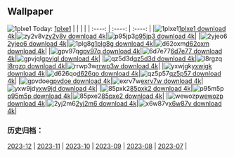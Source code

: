 ## Wallpaper
![1plxe1](https://w.wallhaven.cc/full/1p/wallhaven-1plxe1.jpg) Today: [1plxe1](https://th.wallhaven.cc/small/1p/1plxe1.jpg)
|      |      |      |
| :----: | :----: | :----: |
|![1plxe1](https://th.wallhaven.cc/small/1p/1plxe1.jpg)[1plxe1 download 4k](https://wallhaven.cc/w/1plxe1)|![zy2v8v](https://th.wallhaven.cc/small/zy/zy2v8v.jpg)[zy2v8v download 4k](https://wallhaven.cc/w/zy2v8v)|![p95jp3](https://th.wallhaven.cc/small/p9/p95jp3.jpg)[p95jp3 download 4k](https://wallhaven.cc/w/p95jp3)|
|![2yjeo6](https://th.wallhaven.cc/small/2y/2yjeo6.jpg)[2yjeo6 download 4k](https://wallhaven.cc/w/2yjeo6)|![1plg8g](https://th.wallhaven.cc/small/1p/1plg8g.jpg)[1plg8g download 4k](https://wallhaven.cc/w/1plg8g)|![d62oxm](https://th.wallhaven.cc/small/d6/d62oxm.jpg)[d62oxm download 4k](https://wallhaven.cc/w/d62oxm)|
|![gpv97q](https://th.wallhaven.cc/small/gp/gpv97q.jpg)[gpv97q download 4k](https://wallhaven.cc/w/gpv97q)|![6d7e77](https://th.wallhaven.cc/small/6d/6d7e77.jpg)[6d7e77 download 4k](https://wallhaven.cc/w/6d7e77)|![gpvjql](https://th.wallhaven.cc/small/gp/gpvjql.jpg)[gpvjql download 4k](https://wallhaven.cc/w/gpvjql)|
|![qz5d3d](https://th.wallhaven.cc/small/qz/qz5d3d.jpg)[qz5d3d download 4k](https://wallhaven.cc/w/qz5d3d)|![l8rgzq](https://th.wallhaven.cc/small/l8/l8rgzq.jpg)[l8rgzq download 4k](https://wallhaven.cc/w/l8rgzq)|![rrwp3w](https://th.wallhaven.cc/small/rr/rrwp3w.jpg)[rrwp3w download 4k](https://wallhaven.cc/w/rrwp3w)|
|![yxwjgk](https://th.wallhaven.cc/small/yx/yxwjgk.jpg)[yxwjgk download 4k](https://wallhaven.cc/w/yxwjgk)|![d626qo](https://th.wallhaven.cc/small/d6/d626qo.jpg)[d626qo download 4k](https://wallhaven.cc/w/d626qo)|![qz5p57](https://th.wallhaven.cc/small/qz/qz5p57.jpg)[qz5p57 download 4k](https://wallhaven.cc/w/qz5p57)|
|![gpvdoe](https://th.wallhaven.cc/small/gp/gpvdoe.jpg)[gpvdoe download 4k](https://wallhaven.cc/w/gpvdoe)|![exrv7w](https://th.wallhaven.cc/small/ex/exrv7w.jpg)[exrv7w download 4k](https://wallhaven.cc/w/exrv7w)|![yxw9jd](https://th.wallhaven.cc/small/yx/yxw9jd.jpg)[yxw9jd download 4k](https://wallhaven.cc/w/yxw9jd)|
|![85pxk2](https://th.wallhaven.cc/small/85/85pxk2.jpg)[85pxk2 download 4k](https://wallhaven.cc/w/85pxk2)|![p95m5p](https://th.wallhaven.cc/small/p9/p95m5p.jpg)[p95m5p download 4k](https://wallhaven.cc/w/p95m5p)|![85pxe2](https://th.wallhaven.cc/small/85/85pxe2.jpg)[85pxe2 download 4k](https://wallhaven.cc/w/85pxe2)|
|![wewozp](https://th.wallhaven.cc/small/we/wewozp.jpg)[wewozp download 4k](https://wallhaven.cc/w/wewozp)|![2yj2m6](https://th.wallhaven.cc/small/2y/2yj2m6.jpg)[2yj2m6 download 4k](https://wallhaven.cc/w/2yj2m6)|![x6w87v](https://th.wallhaven.cc/small/x6/x6w87v.jpg)[x6w87v download 4k](https://wallhaven.cc/w/x6w87v)|

### 历史归档：
[2023-12](https://github.com/april-projects/april-wallpaper/tree/main/picture/2023-12/) | [2023-11](https://github.com/april-projects/april-wallpaper/tree/main/picture/2023-11/) | [2023-10](https://github.com/april-projects/april-wallpaper/tree/main/picture/2023-10/) | [2023-09](https://github.com/april-projects/april-wallpaper/tree/main/picture/2023-09/) | [2023-08](https://github.com/april-projects/april-wallpaper/tree/main/picture/2023-08/) | [2023-07](https://github.com/april-projects/april-wallpaper/tree/main/picture/2023-07/) | 